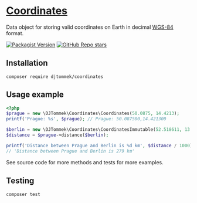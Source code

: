 # [Coordinates](https://github.com/DJTommek/coordinates)

Data object for storing valid coordinates on Earth in decimal [WGS-84](https://en.wikipedia.org/wiki/World_Geodetic_System) format.

[![Packagist Version](https://img.shields.io/packagist/v/DJTommek/coordinates?label=Packagist&style=flat-square)](https://packagist.org/packages/djtommek/mapycz-api)
[![GitHub Repo stars](https://img.shields.io/github/stars/DJTommek/coordinates?label=Github%20stars&style=flat-square)](https://github.com/DJTommek/coordinates)

## Installation

```
composer require djtommek/coordinates
```

## Usage example

```php
<?php
$prague = new \DJTommek\Coordinates\Coordinates(50.0875, 14.4213);
printf('Prague: %s', $prague); // Prague: 50.087500,14.421300

$berlin = new \DJTommek\Coordinates\CoordinatesImmutable(52.518611, 13.408333);
$distance = $prague->distance($berlin);

printf('Distance between Prague and Berlin is %d km', $distance / 1000);
// 'Distance between Prague and Berlin is 279 km'
```

See source code for more methods and tests for more examples.

## Testing

```
composer test
```
